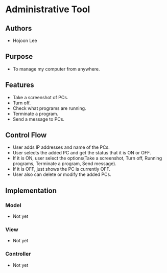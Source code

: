 # Administrative Tool

## Authors
* Hojoon Lee

## Purpose
* To manage my computer from anywhere.

## Features
* Take a screenshot of PCs.
* Turn off.
* Check what programs are running.
* Terminate a program.
* Send a message to PCs.

## Control Flow
* User adds IP addresses and name of the PCs.
* User selects the added PC and get the status that it is ON or OFF.
* If it is ON, user select the options(Take a screenshot, Turn off, Running programs, Terminate a program, Send message).
* If it is OFF, just shows the PC is currently OFF.
* User also can delete or modify the added PCs.

## Implementation

### Model
* Not yet

### View
* Not yet

### Controller
* Not yet
